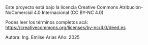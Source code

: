 Este proyecto está bajo la licencia Creative Commons Atribución-NoComercial 4.0 Internacional (CC BY-NC 4.0)

Podés leer los términos completos acá: https://creativecommons.org/licenses/by-nc/4.0/deed.es

Autora: Ing. Emilse Arias
Año: 2025
